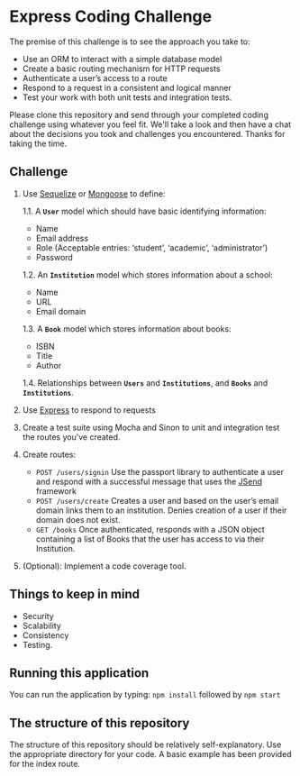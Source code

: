 # Express Coding Challenge
The premise of this challenge is to see the approach you take to:
- Use an ORM to interact with a simple database model
- Create a basic routing mechanism for HTTP requests
- Authenticate a user’s access to a route
- Respond to a request in a consistent and logical manner
- Test your work with both unit tests and integration tests.

Please clone this repository and send through your completed coding challenge using whatever you feel fit. We'll take a look and then have a chat about the decisions you took and challenges you encountered. Thanks for taking the time.

## Challenge
1. Use [Sequelize](http://docs.sequelizejs.com/manual/installation/getting-started) or [Mongoose](https://mongoosejs.com/) to define:

   1.1. A **`User`** model which should have basic identifying information:
      - Name
      - Email address
      - Role (Acceptable entries: ‘student’, ‘academic’, ‘administrator’)
      - Password

   1.2. An **`Institution`** model which stores information about a school:
      - Name
      - URL
      - Email domain
      
   1.3. A **`Book`** model which stores information about books:
      - ISBN
      - Title
      - Author
      
   1.4. Relationships between **`Users`** and **`Institutions`**, and **`Books`** and **`Institutions`**.
2. Use [Express](https://expressjs.com/) to respond to requests
3. Create a test suite using Mocha and Sinon to unit and integration test the routes you’ve created.
4. Create routes:
    - `POST /users/signin` Use the passport library to authenticate a user and respond with a successful message that uses the [JSend](https://labs.omniti.com/labs/jsend) framework
    - `POST /users/create` Creates a user and based on the user’s email domain links them to an institution. Denies creation of a user if their domain does not exist.
    - `GET /books` Once authenticated, responds with a JSON object containing a list of Books that the user has access to via their Institution. 
5. (Optional): Implement a code coverage tool.

## Things to keep in mind
- Security
- Scalability
- Consistency
- Testing.

## Running this application
You can run the application by typing:
`npm install` followed by `npm start` 

## The structure of this repository
The structure of this repository should be relatively self-explanatory. 
Use the appropriate directory for your code. A basic example has been provided for the index route.